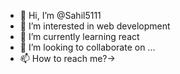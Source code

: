 - 👋 Hi, I’m @Sahil5111
- 👀 I’m interested in web development
- 🌱 I’m currently learning react
- 💞️ I’m looking to collaborate on ...
- 📫 How to reach me?-> 

<!---
Sahil5111/Sahil5111 is a ✨ special ✨ repository because its `README.md` (this file) appears on your GitHub profile.
You can click the Preview link to take a look at your changes.
--->
